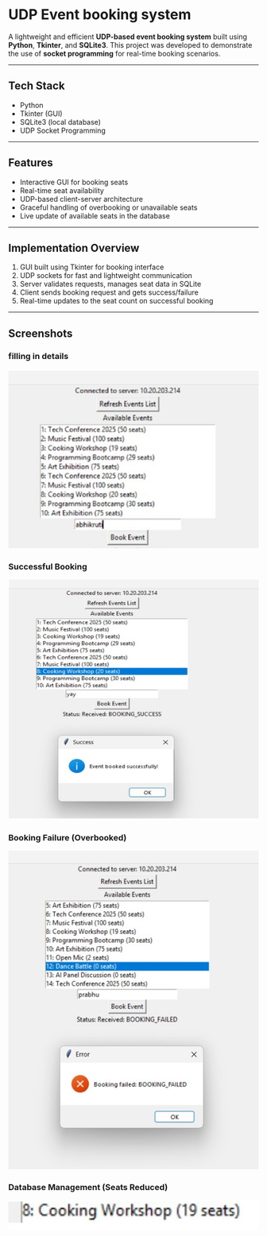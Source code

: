# UDP Event booking system

A lightweight and efficient **UDP-based event booking system** built using **Python**, **Tkinter**, and **SQLite3**. This project was developed to demonstrate the use of **socket programming** for real-time booking scenarios.

---

## Tech Stack

- Python  
- Tkinter (GUI)  
- SQLite3 (local database)  
- UDP Socket Programming  

---

##  Features

- Interactive GUI for booking seats  
- Real-time seat availability  
- UDP-based client-server architecture  
- Graceful handling of overbooking or unavailable seats  
- Live update of available seats in the database  

---

## Implementation Overview

1. GUI built using Tkinter for booking interface  
2. UDP sockets for fast and lightweight communication  
3. Server validates requests, manages seat data in SQLite  
4. Client sends booking request and gets success/failure  
5. Real-time updates to the seat count on successful booking  

---

##  Screenshots
###  filling in details
![filling in details](screenshots/udp1.jpg)
###  Successful Booking  
![Successful Booking](screenshots/udp2.jpg)

###  Booking Failure (Overbooked)  
![Booking Failure](screenshots/udp4.jpg)

###  Database Management (Seats Reduced)  
![Seat Reduction](screenshots/udp3.jpg)

